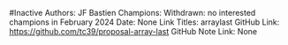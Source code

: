 #Inactive
Authors: JF Bastien
Champions: Withdrawn: no interested champions in February 2024
Date: None
Link Titles: arraylast
GitHub Link: https://github.com/tc39/proposal-array-last
GitHub Note Link: None

